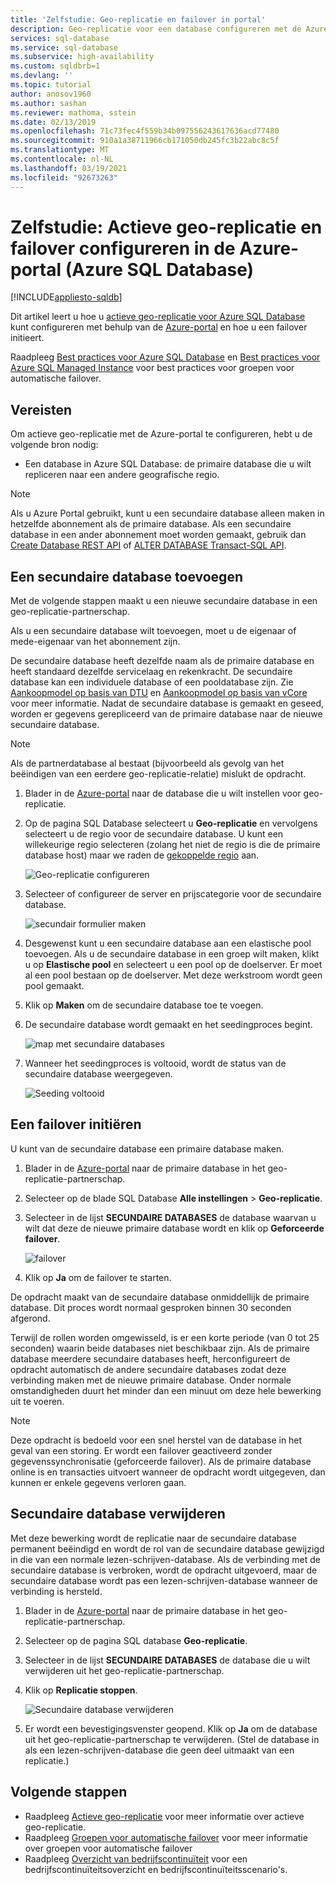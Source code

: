 ```yaml
---
title: 'Zelfstudie: Geo-replicatie en failover in portal'
description: Geo-replicatie voor een database configureren met de Azure-portal en failover initiëren.
services: sql-database
ms.service: sql-database
ms.subservice: high-availability
ms.custom: sqldbrb=1
ms.devlang: ''
ms.topic: tutorial
author: anosov1960
ms.author: sashan
ms.reviewer: mathoma, sstein
ms.date: 02/13/2019
ms.openlocfilehash: 71c73fec4f559b34b097556243617636acd77480
ms.sourcegitcommit: 910a1a38711966cb171050db245fc3b22abc8c5f
ms.translationtype: MT
ms.contentlocale: nl-NL
ms.lasthandoff: 03/19/2021
ms.locfileid: "92673263"
---
```

# <a name="tutorial-configure-active-geo-replication-and-failover-in-the-azure-portal-azure-sql-database"></a>Zelfstudie: Actieve geo-replicatie en failover configureren in de Azure-portal (Azure SQL Database)

[!INCLUDE[appliesto-sqldb](../includes/appliesto-sqldb.md)]

Dit artikel leert u hoe u [actieve geo-replicatie voor Azure SQL Database](active-geo-replication-overview.md#active-geo-replication-terminology-and-capabilities) kunt configureren met behulp van de [Azure-portal](https://portal.azure.com) en hoe u een failover initieert.

Raadpleeg [Best practices voor Azure SQL Database](auto-failover-group-overview.md#best-practices-for-sql-database) en [Best practices voor Azure SQL Managed Instance](auto-failover-group-overview.md#best-practices-for-sql-managed-instance) voor best practices voor groepen voor automatische failover. 



## <a name="prerequisites"></a>Vereisten

Om actieve geo-replicatie met de Azure-portal te configureren, hebt u de volgende bron nodig:

* Een database in Azure SQL Database: de primaire database die u wilt repliceren naar een andere geografische regio.

> [!Note]
> Als u Azure Portal gebruikt, kunt u een secundaire database alleen maken in hetzelfde abonnement als de primaire database. Als een secundaire database in een ander abonnement moet worden gemaakt, gebruik dan [Create Database REST API](/rest/api/sql/databases/createorupdate) of [ALTER DATABASE Transact-SQL API](/sql/t-sql/statements/alter-database-transact-sql).

## <a name="add-a-secondary-database"></a>Een secundaire database toevoegen

Met de volgende stappen maakt u een nieuwe secundaire database in een geo-replicatie-partnerschap.  

Als u een secundaire database wilt toevoegen, moet u de eigenaar of mede-eigenaar van het abonnement zijn.

De secundaire database heeft dezelfde naam als de primaire database en heeft standaard dezelfde servicelaag en rekenkracht. De secundaire database kan een individuele database of een pooldatabase zijn. Zie [Aankoopmodel op basis van DTU](service-tiers-dtu.md) en [Aankoopmodel op basis van vCore](service-tiers-vcore.md) voor meer informatie.
Nadat de secundaire database is gemaakt en geseed, worden er gegevens gerepliceerd van de primaire database naar de nieuwe secundaire database.

> [!NOTE]
> Als de partnerdatabase al bestaat (bijvoorbeeld als gevolg van het beëindigen van een eerdere geo-replicatie-relatie) mislukt de opdracht.

1. Blader in de [Azure-portal](https://portal.azure.com) naar de database die u wilt instellen voor geo-replicatie.
2. Op de pagina SQL Database selecteert u **Geo-replicatie** en vervolgens selecteert u de regio voor de secundaire database. U kunt een willekeurige regio selecteren (zolang het niet de regio is die de primaire database host) maar we raden de [gekoppelde regio](../../best-practices-availability-paired-regions.md) aan.

    ![Geo-replicatie configureren](./media/active-geo-replication-configure-portal/configure-geo-replication.png)
3. Selecteer of configureer de server en prijscategorie voor de secundaire database.

    ![secundair formulier maken](./media/active-geo-replication-configure-portal/create-secondary.png)
4. Desgewenst kunt u een secundaire database aan een elastische pool toevoegen. Als u de secundaire database in een groep wilt maken, klikt u op **Elastische pool** en selecteert u een pool op de doelserver. Er moet al een pool bestaan op de doelserver. Met deze werkstroom wordt geen pool gemaakt.
5. Klik op **Maken** om de secundaire database toe te voegen.
6. De secundaire database wordt gemaakt en het seedingproces begint.

    ![map met secundaire databases](./media/active-geo-replication-configure-portal/seeding0.png)
7. Wanneer het seedingproces is voltooid, wordt de status van de secundaire database weergegeven.

    ![Seeding voltooid](./media/active-geo-replication-configure-portal/seeding-complete.png)

## <a name="initiate-a-failover"></a>Een failover initiëren

U kunt van de secundaire database een primaire database maken.  

1. Blader in de [Azure-portal](https://portal.azure.com) naar de primaire database in het geo-replicatie-partnerschap.
2. Selecteer op de blade SQL Database **Alle instellingen** > **Geo-replicatie**.
3. Selecteer in de lijst **SECUNDAIRE DATABASES** de database waarvan u wilt dat deze de nieuwe primaire database wordt en klik op **Geforceerde failover**.

    ![failover](./media/active-geo-replication-configure-portal/secondaries.png)
4. Klik op **Ja** om de failover te starten.

De opdracht maakt van de secundaire database onmiddellijk de primaire database. Dit proces wordt normaal gesproken binnen 30 seconden afgerond.

Terwijl de rollen worden omgewisseld, is er een korte periode (van 0 tot 25 seconden) waarin beide databases niet beschikbaar zijn. Als de primaire database meerdere secundaire databases heeft, herconfigureert de opdracht automatisch de andere secundaire databases zodat deze verbinding maken met de nieuwe primaire database. Onder normale omstandigheden duurt het minder dan een minuut om deze hele bewerking uit te voeren.

> [!NOTE]
> Deze opdracht is bedoeld voor een snel herstel van de database in het geval van een storing. Er wordt een failover geactiveerd zonder gegevenssynchronisatie (geforceerde failover).  Als de primaire database online is en transacties uitvoert wanneer de opdracht wordt uitgegeven, dan kunnen er enkele gegevens verloren gaan.

## <a name="remove-secondary-database"></a>Secundaire database verwijderen

Met deze bewerking wordt de replicatie naar de secundaire database permanent beëindigd en wordt de rol van de secundaire database gewijzigd in die van een normale lezen-schrijven-database. Als de verbinding met de secundaire database is verbroken, wordt de opdracht uitgevoerd, maar de secundaire database wordt pas een lezen-schrijven-database wanneer de verbinding is hersteld.  

1. Blader in de [Azure-portal](https://portal.azure.com) naar de primaire database in het geo-replicatie-partnerschap.
2. Selecteer op de pagina SQL database **Geo-replicatie**.
3. Selecteer in de lijst **SECUNDAIRE DATABASES** de database die u wilt verwijderen uit het geo-replicatie-partnerschap.
4. Klik op **Replicatie stoppen**.

    ![Secundaire database verwijderen](./media/active-geo-replication-configure-portal/remove-secondary.png)
5. Er wordt een bevestigingsvenster geopend. Klik op **Ja** om de database uit het geo-replicatie-partnerschap te verwijderen. (Stel de database in als een lezen-schrijven-database die geen deel uitmaakt van een replicatie.)

## <a name="next-steps"></a>Volgende stappen

* Raadpleeg [Actieve geo-replicatie](active-geo-replication-overview.md) voor meer informatie over actieve geo-replicatie.
* Raadpleeg [Groepen voor automatische failover](auto-failover-group-overview.md) voor meer informatie over groepen voor automatische failover
* Raadpleeg [Overzicht van bedrijfscontinuïteit](business-continuity-high-availability-disaster-recover-hadr-overview.md) voor een bedrijfscontinuïteitsoverzicht en bedrijfscontinuïteitsscenario's.